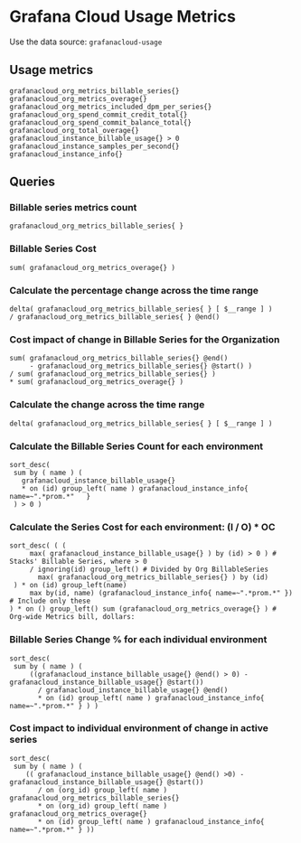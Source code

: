  # Grafana Cloud Usage Metrics

 Use the data source: `grafanacloud-usage`
 

## Usage metrics
```
grafanacloud_org_metrics_billable_series{}
grafanacloud_org_metrics_overage{} 
grafanacloud_org_metrics_included_dpm_per_series{}
grafanacloud_org_spend_commit_credit_total{}
grafanacloud_org_spend_commit_balance_total{} 
grafanacloud_org_total_overage{} 
grafanacloud_instance_billable_usage{} > 0
grafanacloud_instance_samples_per_second{}
grafanacloud_instance_info{}
```
## Queries

### Billable series metrics count
```
grafanacloud_org_metrics_billable_series{ }
```

### Billable Series Cost
```
sum( grafanacloud_org_metrics_overage{} )
```

### Calculate the percentage change across the time range
```
delta( grafanacloud_org_metrics_billable_series{ } [ $__range ] )
/ grafanacloud_org_metrics_billable_series{ } @end()
```

### Cost impact of change in Billable Series for the Organization
```
sum( grafanacloud_org_metrics_billable_series{} @end() 
     - grafanacloud_org_metrics_billable_series{} @start() )
/ sum( grafanacloud_org_metrics_billable_series{} )
* sum( grafanacloud_org_metrics_overage{} )
```

### Calculate the change across the time range
```
delta( grafanacloud_org_metrics_billable_series{ } [ $__range ] )
```

### Calculate the Billable Series Count for each environment
```
sort_desc(
 sum by ( name ) (
   grafanacloud_instance_billable_usage{}
   * on (id) group_left( name ) grafanacloud_instance_info{ name=~".*prom.*"   }
 ) > 0 )
 ```
### Calculate the Series Cost for each environment: (I / O) * OC
```
sort_desc( ( (
     max( grafanacloud_instance_billable_usage{} ) by (id) > 0 ) # Stacks' Billable Series, where > 0
     / ignoring(id) group_left() # Divided by Org BillableSeries
       max( grafanacloud_org_metrics_billable_series{} ) by (id)
 ) * on (id) group_left(name)
     max by(id, name) (grafanacloud_instance_info{ name=~".*prom.*" }) # Include only these
) * on () group_left() sum (grafanacloud_org_metrics_overage{} ) # Org-wide Metrics bill, dollars:
```

### Billable Series Change % for each individual environment
```
sort_desc(
 sum by ( name ) (
     ((grafanacloud_instance_billable_usage{} @end() > 0) - grafanacloud_instance_billable_usage{} @start())
       / grafanacloud_instance_billable_usage{} @end()
       * on (id) group_left( name ) grafanacloud_instance_info{ name=~".*prom.*" } ) )
```

### Cost impact to individual environment of change in active series
```
sort_desc(
 sum by ( name ) (
    (( grafanacloud_instance_billable_usage{} @end() >0) - grafanacloud_instance_billable_usage{} @start())
       / on (org_id) group_left( name ) grafanacloud_org_metrics_billable_series{}
       * on (org_id) group_left( name ) grafanacloud_org_metrics_overage{}
       * on (id) group_left( name ) grafanacloud_instance_info{ name=~".*prom.*" } ))
```